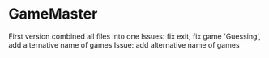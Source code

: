 # GameMaster
First version
combined all files into one
Issues: fix exit, fix game 'Guessing', add alternative name of games
Issue: add alternative name of games

